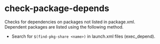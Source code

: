# check-package-depends

Checks for dependencies on packages not listed in package.xml.
Dependent packages are listed using the following method.

- Search for `$(find-pkg-share <name>)` in launch.xml files (exec_depend).
